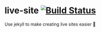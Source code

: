 # live-site [![Build Status](https://travis-ci.org/HackGT/live-site.svg?branch=master)](https://travis-ci.org/HackGT/live-site)
Use jekyll to make creating live sites easier :palm_tree:
